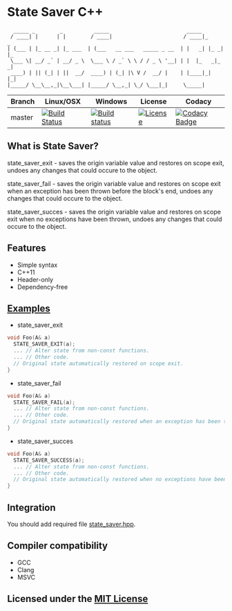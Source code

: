 # State Saver C++

```text
  _____ _        _          _____                         _____
 / ____| |      | |        / ____|                       / ____|_     _
| (___ | |_ __ _| |_ ___  | (___   __ ___   _____ _ __  | |   _| |_ _| |_
 \___ \| __/ _` | __/ _ \  \___ \ / _` \ \ / / _ \ '__| | |  |_   _|_   _|
 ____) | || (_| | ||  __/  ____) | (_| |\ V /  __/ |    | |____|_|   |_|
|_____/ \__\__,_|\__\___| |_____/ \__,_| \_/ \___|_|     \_____|
```

Branch | Linux/OSX | Windows | License | Codacy
-------|-----------|---------|---------|-------
master |[![Build Status](https://travis-ci.org/Neargye/state_saver.svg?branch=master)](https://travis-ci.org/Neargye/state_saver)|[![Build status](https://ci.appveyor.com/api/projects/status/64trm7iqd1a9gg6u/branch/master?svg=true)](https://ci.appveyor.com/project/Neargye/state-saver/branch/master)|[![License](https://img.shields.io/github/license/Neargye/state_saver.svg)](LICENSE)|[![Codacy Badge](https://api.codacy.com/project/badge/Grade/d5ef10058bf44e57acc657d106aa2522)](https://www.codacy.com/app/Neargye/state_saver?utm_source=github.com&amp;utm_medium=referral&amp;utm_content=Neargye/state_saver&amp;utm_campaign=Badge_Grade)

## What is State Saver?

state_saver_exit - saves the origin variable value and restores on scope exit, undoes any changes that could occure to the object.

state_saver_fail - saves the origin variable value and restores on scope exit when an exception has been thrown before the block's end, undoes any changes that could occure to the object.

state_saver_succes - saves the origin variable value and restores on scope exit when no exceptions have been thrown, undoes any changes that could occure to the object.

## Features

* Simple syntax
* C++11
* Header-only
* Dependency-free

## [Examples](example)

* state_saver_exit
```cpp
void Foo(A& a)
  STATE_SAVER_EXIT(a);
  ... // Alter state from non-const functions.
  ... // Other code.
  // Original state automatically restored on scope exit.
}
```

* state_saver_fail
```cpp
void Foo(A& a)
  STATE_SAVER_FAIL(a);
  ... // Alter state from non-const functions.
  ... // Other code.
  // Original state automatically restored when an exception has been thrown before the block's end.
}
```

* state_saver_succes
```cpp
void Foo(A& a)
  STATE_SAVER_SUCCESS(a);
  ... // Alter state from non-const functions.
  ... // Other code.
  // Original state automatically restored when no exceptions have been thrown
}
```

## Integration

You should add required file [state_saver.hpp](include/state_saver.hpp).

## Compiler compatibility

* GCC
* Clang
* MSVC

## Licensed under the [MIT License](LICENSE)
